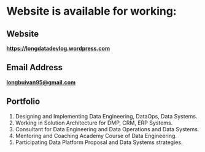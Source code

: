 # Website is available for working:

## **Website**

**https://longdatadevlog.wordpress.com**

## **Email Address**

**longbuivan95@gmail.com**

## **Portfolio**

1. Designing and Implementing Data Engineering, DataOps, Data Systems.
2. Working in Solution Architecture for DMP, CRM, ERP Systems.
3. Consultant for Data Engineering and Data Operations and Data Systems.
4. Mentoring and Coaching Academy Course of Data Engineering.
5. Participating Data Platform Proposal and Data Systems strategies.
